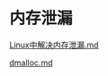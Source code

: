# 内存泄漏

[Linux中解决内存泄漏.md](https://github.com/niu0217/Documents/blob/main/C%2B%2B/base/memory_leak/Linux中解决内存泄漏.md)

[dmalloc.md](https://github.com/niu0217/Documents/blob/main/C%2B%2B/base/memory_leak/dmalloc.md)

